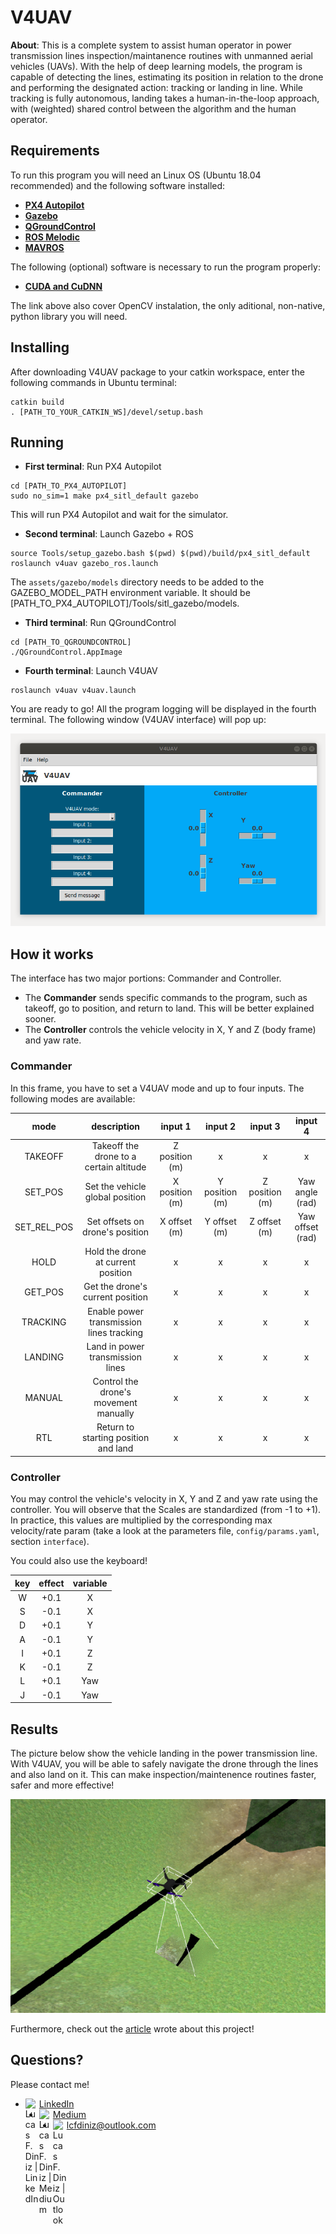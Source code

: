 # V4UAV

**About**: This is a complete system to assist human operator in power transmission lines inspection/maintanence routines with unmanned aerial vehicles (UAVs).
With the help of deep learning models, the program is capable of detecting the lines, estimating its position in relation to the drone and performing the designated action: 
tracking or landing in line. While tracking is fully autonomous, landing takes a human-in-the-loop approach, with (weighted) shared control between the algorithm and the human operator.

## Requirements

To run this program you will need an Linux OS (Ubuntu 18.04 recommended) and the following software installed:

- [**PX4 Autopilot**](https://px4.io/)
- [**Gazebo**](https://gazebosim.org/home)
- [**QGroundControl**](https://docs.qgroundcontrol.com/master/en/getting_started/download_and_install.html)
- [**ROS Melodic**](http://wiki.ros.org/melodic/Installation/Ubuntu)
- [**MAVROS**](https://docs.px4.io/main/en/ros/mavros_installation.html)

The following (optional) software is necessary to run the program properly:

- [**CUDA and CuDNN**](https://pyimagesearch.com/2020/02/03/how-to-use-opencvs-dnn-module-with-nvidia-gpus-cuda-and-cudnn/)

The link above also cover OpenCV instalation, the only aditional, non-native, python library you will need.

## Installing

After downloading V4UAV package to your catkin workspace, enter the following commands in Ubuntu terminal:

```
catkin build
. [PATH_TO_YOUR_CATKIN_WS]/devel/setup.bash
```

## Running

- **First terminal**: Run PX4 Autopilot

```
cd [PATH_TO_PX4_AUTOPILOT]
sudo no_sim=1 make px4_sitl_default gazebo
```
This will run PX4 Autopilot and wait for the simulator.

- **Second terminal**: Launch Gazebo + ROS

```
source Tools/setup_gazebo.bash $(pwd) $(pwd)/build/px4_sitl_default
roslaunch v4uav gazebo_ros.launch
```

The `assets/gazebo/models` directory needs to be added to the GAZEBO_MODEL_PATH environment variable. It should be [PATH_TO_PX4_AUTOPILOT]/Tools/sitl_gazebo/models.

- **Third terminal**: Run QGroundControl

```
cd [PATH_TO_QGROUNDCONTROL]
./QGroundControl.AppImage
```

- **Fourth terminal**: Launch V4UAV

```
roslaunch v4uav v4uav.launch
```

You are ready to go! All the program logging will be displayed in the fourth terminal. The following window (V4UAV interface) will pop up:

![alt text](https://github.com/lcfdiniz/V4UAV/blob/main/assets/images/v4uav_interface.png?raw=true)

## How it works

The interface has two major portions: Commander and Controller.

- The **Commander** sends specific commands to the program, such as takeoff, go to position, and return to land. This will be better explained sooner.
- The **Controller** controls the vehicle velocity in X, Y and Z (body frame) and yaw rate.

### Commander

In this frame, you have to set a V4UAV mode and up to four inputs. The following modes are available:

| mode | description | input 1 | input 2 | input 3 | input 4 |
|:-:|:-:|:-:|:-:|:-:|:-:|
| TAKEOFF | Takeoff the drone to a certain altitude | Z position (m) | x | x | x |
| SET_POS | Set the vehicle global position | X position (m) |  Y position (m) | Z position (m) | Yaw angle (rad) |
| SET_REL_POS | Set offsets on drone's position | X offset (m) |  Y offset (m) | Z offset (m) | Yaw offset (rad) |
| HOLD | Hold the drone at current position | x | x | x | x |
| GET_POS | Get the drone's current position | x | x | x | x |
| TRACKING | Enable power transmission lines tracking | x | x | x | x |
| LANDING | Land in power transmission lines | x | x | x | x |
| MANUAL | Control the drone's movement manually | x | x | x | x |
| RTL | Return to starting position and land | x | x | x | x |

### Controller

You may control the vehicle's velocity in X, Y and Z and yaw rate using the controller. You will observe that the Scales are standardized (from -1 to +1). 
In practice, this values are multiplied by the corresponding max velocity/rate param (take a look at the parameters file, `config/params.yaml`, section `interface`).

You could also use the keyboard!

| key | effect | variable |
|:-:|:-:|:-:|
| W | +0.1 | X |
| S | -0.1 | X |
| D | +0.1 | Y |
| A | -0.1 | Y |
| I | +0.1 | Z |
| K | -0.1 | Z |
| L | +0.1 | Yaw |
| J | -0.1 | Yaw |

## Results

The picture below show the vehicle landing in the power transmission line. With V4UAV, you will be able to safely navigate the drone through the lines and also land on it.
This can make inspection/maintenence routines faster, safer and more effective!

![alt text](https://github.com/lcfdiniz/V4UAV/blob/main/assets/images/v4uav_gazebo.png?raw=true)

Furthermore, check out the [article](https://link.springer.com/article/10.1007/s10846-022-01725-x) wrote about this project!

## Questions?

Please contact me!

- [<img align="left" alt="Lucas F. Diniz | LinkedIn" width="22px" src="https://github.com/lcfdiniz/lcfdiniz/blob/main/images/linkedin.png" />](https://www.linkedin.com/in/lcfdiniz/) [LinkedIn](https://www.linkedin.com/in/lcfdiniz/)
- [<img align="left" alt="Lucas F. Diniz | Medium" width="22px" src="https://github.com/lcfdiniz/lcfdiniz/blob/main/images/medium.png" />](https://medium.com/@lcfdiniz) [Medium](https://medium.com/@lcfdiniz)
- <img align="left" alt="Lucas F. Diniz | Outlook" width="22px" src="https://github.com/lcfdiniz/lcfdiniz/blob/main/images/outlook.png" /> lcfdiniz@outlook.com
